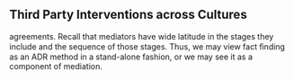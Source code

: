 ## Third Party Interventions across Cultures

agreements. Recall that mediators have wide latitude in the stages they include and the sequence of those stages. Thus, we may view fact ﬁnding as an ADR method in a stand-alone fashion, or we may see it as a component of mediation.